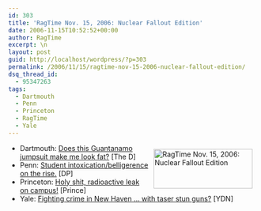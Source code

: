 ```yaml
---
id: 303
title: 'RagTime Nov. 15, 2006: Nuclear Fallout Edition'
date: 2006-11-15T10:52:52+00:00
author: RagTime
excerpt: \n
layout: post
guid: http://localhost/wordpress/?p=303
permalink: /2006/11/15/ragtime-nov-15-2006-nuclear-fallout-edition/
dsq_thread_id:
  - 95347263
tags:
  - Dartmouth
  - Penn
  - Princeton
  - RagTime
  - Yale
---
```

[<img height="80" hspace="10" src="http://www.ivygateblog.com/wp-content/uploads/2006/09/ragtime.jpg" width="200" align="right" vspace="10" border="0" alt="RagTime Nov. 15, 2006: Nuclear Fallout Edition" />](http://www.ivygateblog.com/tags/ragtime)

  * Dartmouth: <a href="http://www.thedartmouth.com/article.php?aid=2006111501010" target="_blank">Does this Guantanamo jumpsuit make me look fat?</a> [The D]
  * Penn: <a href="http://media.www.dailypennsylvanian.com/media/storage/paper882/news/2006/11/15/News/Rising.Assaults.Bring.Few.Changes-2460574.shtml?sourcedomain=www.dailypennsylvanian.com&MIIHost=media.collegepublisher.com" target="_blank">Student intoxication/belligerence on the rise.</a> [DP]
  * Princeton: <a href="http://www.dailyprincetonian.com/archives/2006/11/15/news/16593.shtml" target="_blank">Holy shit, radioactive leak on campus!</a> [Prince]
  * Yale: <a href="http://www.yaledailynews.com/Article.aspx?ArticleID=34345" target="_blank">Fighting crime in New Haven &#8230; with taser stun guns?</a> [YDN]